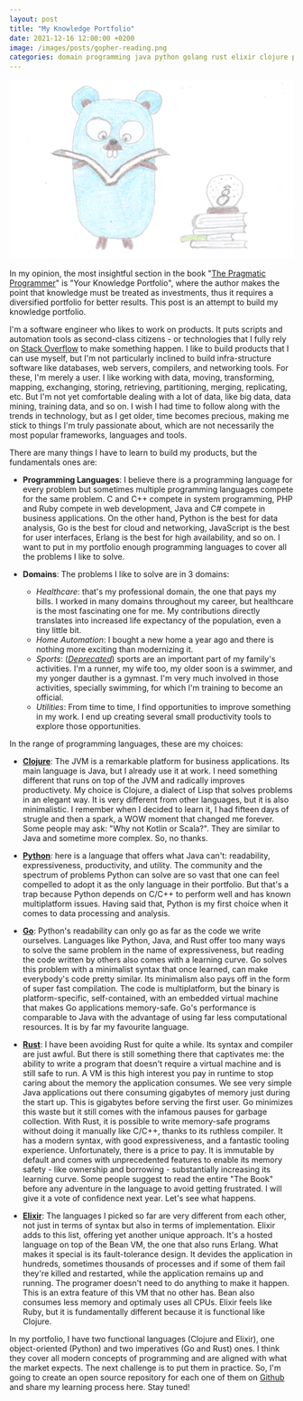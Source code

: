 ```yaml
---
layout: post
title: "My Knowledge Portfolio"
date: 2021-12-16 12:00:00 +0200
image: /images/posts/gopher-reading.png
categories: domain programming java python golang rust elixir clojure portfolio
---
```


![Gopher reading](/images/posts/gopher-reading.png)

In my opinion, the most insightful section in the book "[The Pragmatic Programmer](https://pragprog.com/titles/tpp20/the-pragmatic-programmer-20th-anniversary-edition/)" is "Your Knowledge Portfolio", where the author makes the point that knowledge must be treated as investments, thus it requires a diversified portfolio for better results. This post is an attempt to build my knowledge portfolio.

<!-- more -->

I'm a software engineer who likes to work on products. It puts scripts and automation tools as second-class citizens - or technologies that I fully rely on [Stack Overflow](https://stackoverflow.com) to make something happen. I like to build products that I can use myself, but I'm not particularly inclined to build infra-structure software like databases, web servers, compilers, and networking tools. For these, I'm merely a user. I like working with data, moving, transforming, mapping, exchanging, storing, retrieving, partitioning, merging, replicating, etc. But I'm not yet comfortable dealing with a lot of data, like big data, data mining, training data, and so on. I wish I had time to follow along with the trends in technology, but as I get older, time becomes precious, making me stick to things I'm truly passionate about, which are not necessarily the most popular frameworks, languages and tools.

There are many things I have to learn to build my products, but the fundamentals ones are:

- **Programming Languages**: I believe there is a programming language for every problem but sometimes multiple programming languages compete for the same problem. C and C++ compete in system programming, PHP and Ruby compete in web development, Java and C# compete in business applications. On the other hand, Python is the best for data analysis, Go is the best for cloud and networking, JavaScript is the best for user interfaces, Erlang is the best for high availability, and so on. I want to put in my portfolio enough programming languages to cover all the problems I like to solve.

- **Domains**: The problems I like to solve are in 3 domains:

  - _Healthcare_: that's my professional domain, the one that pays my bills. I worked in many domains throughout my career, but healthcare is the most fascinating one for me. My contributions directly translates into increased life expectancy of the population, even a tiny little bit. 
  - _Home Automation_: I bought a new home a year ago and there is nothing more exciting than modernizing it.
  - _Sports_: (_[Deprecated](/2022/01/never-soon-change.html)_) sports are an important part of my family's activities. I'm a runner, my wife too, my older soon is a swimmer, and my yonger dauther is a gymnast. I'm very much involved in those activities, specially swimming, for which I'm training to become an official.
  - _Utilities_: From time to time, I find opportunities to improve something in my work. I end up creating several small productivity tools to explore those opportunities.

In the range of programming languages, these are my choices:

- **[Clojure](https://clojure.org)**: The JVM is a remarkable platform for business applications. Its main language is Java, but I already use it at work. I need something different that runs on top of the JVM and radically improves productivety. My choice is Clojure, a dialect of Lisp that solves problems in an elegant way. It is very different from other languages, but it is also minimalistic. I remember when I decided to learn it, I had fifteen days of strugle and then a spark, a WOW moment that changed me forever. Some people may ask: "Why not Kotlin or Scala?". They are similar to Java and sometime more complex. So, no thanks.

- **[Python](https://www.python.org)**: here is a language that offers what Java can't: readability, expressiveness, productivity, and utility. The community and the spectrum of problems Python can solve are so vast that one can feel compelled to adopt it as the only language in their portfolio. But that's a trap because Python depends on C/C++ to perform well and has known multiplatform issues. Having said that, Python is my first choice when it comes to data processing and analysis.

- **[Go](https://go.dev)**: Python's readability can only go as far as the code we write ourselves. Languages like Python, Java, and Rust offer too many ways to solve the same problem in the name of expressiveness, but reading the code written by others also comes with a learning curve. Go solves this problem with a minimalist syntax that once learned, can make everybody's code pretty similar. Its minimalism also pays off in the form of super fast compilation. The code is multiplatform, but the binary is platform-specific, self-contained, with an embedded virtual machine that makes Go applications memory-safe. Go's performance is comparable to Java with the advantage of using far less computational resources. It is by far my favourite language.

- **[Rust](https://www.rust-lang.org)**: I have been avoiding Rust for quite a while. Its syntax and compiler are just awful. But there is still something there that captivates me: the ability to write a program that doesn't require a virtual machine and is still safe to run. A VM is this high interest you pay in runtime to stop caring about the memory the application consumes. We see very simple Java applications out there consuming gigabytes of memory just during the start up. This is gigabytes before serving the first user. Go minimizes this waste but it still comes with the infamous pauses for garbage collection. With Rust, it is possible to write memory-safe programs without doing it manually like C/C++, thanks to its ruthless compiler. It has a modern syntax, with good expressiveness, and a fantastic tooling experience. Unfortunately, there is a price to pay. It is immutable by default and comes with unprecedented features to enable its memory safety - like ownership and borrowing - substantially increasing its learning curve. Some people suggest to read the entire "The Book" before any adventure in the language to avoid getting frustrated. I will give it a vote of confidence next year. Let's see what happens.

- **[Elixir](https://elixir-lang.org)**: The languages I picked so far are very different from each other, not just in terms of syntax but also in terms of implementation. Elixir adds to this list, offering yet another unique approach. It's a hosted language on top of the Bean VM, the one that also runs Erlang. What makes it special is its fault-tolerance design. It devides the application in hundreds, sometimes thousands of processes and if some of them fail they're killed and restarted, while the application remains up and running. The programer doesn't need to do anything to make it happen. This is an extra feature of this VM that no other has. Bean also consumes less memory and optimaly uses all CPUs. Elixir feels like Ruby, but it is fundamentally different because it is functional like Clojure.

In my portfolio, I have two functional languages (Clojure and Elixir), one object-oriented (Python) and two imperatives (Go and Rust) ones. I think they cover all modern concepts of programming and are aligned with what the market expects. The next challenge is to put them in practice. So, I'm going to create an open source repository for each one of them on [Github](https://github.com/htmfilho) and share my learning process here. Stay tuned!
